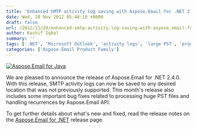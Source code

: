 ```yaml
---
title: 'Enhanced SMTP activity log saving with Aspose.Email for .NET 2.4.0'
date: Wed, 28 Nov 2012 05:48:18 +0000
draft: false
url: /2012/11/28/enhanced-smtp-activity-log-saving-with-aspose.email-for-.net-2.4.0/
author: Kashif Iqbal
summary: ''
tags: ['.NET', 'Microsoft Outlook', 'activity logs', 'large PST', 'product release', 'smtp']
categories: ['Aspose.Email Product Family']
---
```


[![Aspose.Email for Java][1]](https://blog.aspose.com/wp-content/uploads/sites/2/2012/02/aspose.email-logo120.jpg)

We are pleased to announce the release of Aspose.Email for .NET 2.4.0. With this release, SMTP activity logs can now be saved to any desired location that was not previously supported. This month's release also includes some important bug fixes related to processing huge PST files and handling recurrences by Aspose.Email API.

To get further details about what's new and fixed, read the release notes on the [Aspose.Email for .NET][2] release page.




[1]: https://blog.aspose.com/wp-content/uploads/sites/2/2012/02/aspose.email-logo120.jpg "aspose.email-logo120"
[2]: http://www.aspose.com/community/files/51/.net-components/aspose.email-for-.net/category1411.aspx




